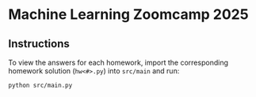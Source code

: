 # Machine Learning Zoomcamp 2025
## Instructions
To view the answers for each homework, import the corresponding homework solution (`hw<#>.py`) into `src/main` and run:
```
python src/main.py
```
